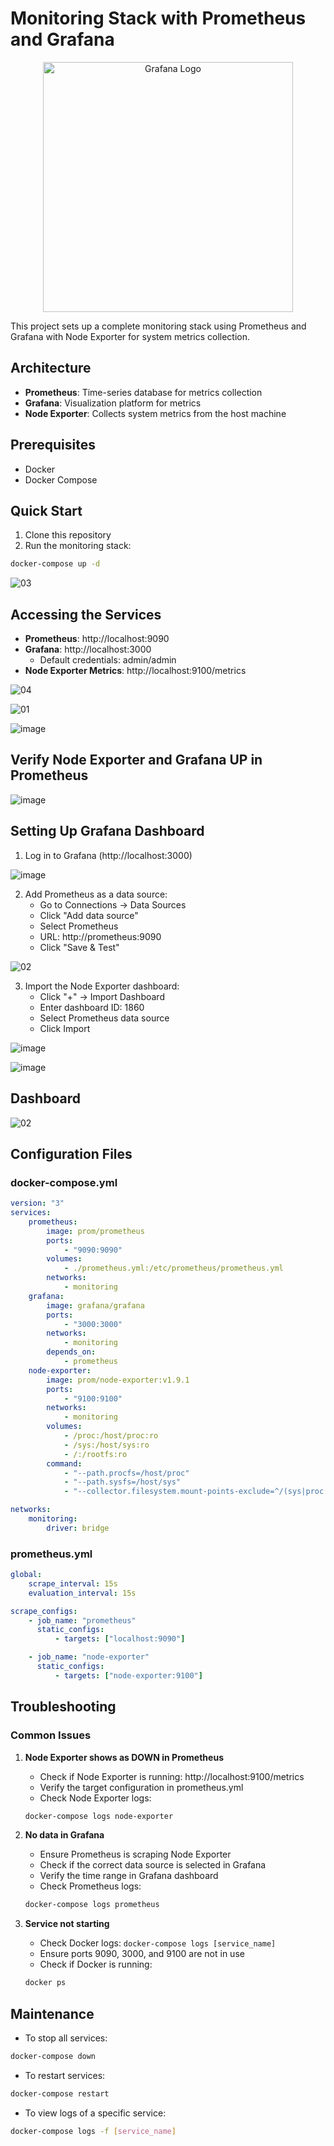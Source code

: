 # Monitoring Stack with Prometheus and Grafana

<div align="center">
    <img src="/assets/12.png" alt="Grafana Logo" style="width: 400px; height: auto;">
</div>

This project sets up a complete monitoring stack using Prometheus and Grafana with Node Exporter for system metrics collection.

## Architecture

-   **Prometheus**: Time-series database for metrics collection
-   **Grafana**: Visualization platform for metrics
-   **Node Exporter**: Collects system metrics from the host machine

## Prerequisites

-   Docker
-   Docker Compose

## Quick Start

1. Clone this repository
2. Run the monitoring stack:

```bash
docker-compose up -d
```

![03](https://github.com/user-attachments/assets/759290ab-b04c-4ab6-b180-e18b2e063b84)

## Accessing the Services

-   **Prometheus**: http://localhost:9090
-   **Grafana**: http://localhost:3000
    -   Default credentials: admin/admin
-   **Node Exporter Metrics**: http://localhost:9100/metrics

![04](https://github.com/user-attachments/assets/ae5f2b8a-7732-4830-9b54-01f4654a0b08)

![01](https://github.com/user-attachments/assets/cdb1e10d-a737-4669-83cd-f9cca09bce64)

![image](https://github.com/user-attachments/assets/a94c614a-079c-480f-bd39-a83688e90dcc)


## Verify Node Exporter and Grafana UP in Prometheus

![image](https://github.com/user-attachments/assets/33a18cd9-6686-4bd8-a69b-5935cd90ac92)


## Setting Up Grafana Dashboard

1. Log in to Grafana (http://localhost:3000)

![image](https://github.com/user-attachments/assets/48d3ff0e-7d2e-4acc-8a4a-e653089bf933)



2. Add Prometheus as a data source:
    - Go to Connections → Data Sources
    - Click "Add data source"
    - Select Prometheus
    - URL: http://prometheus:9090
    - Click "Save & Test"

![02](https://github.com/user-attachments/assets/bb50bd8e-3864-4039-8799-bc707f9d3c8b)


3. Import the Node Exporter dashboard:
    - Click "+" → Import Dashboard
    - Enter dashboard ID: 1860
    - Select Prometheus data source
    - Click Import

![image](https://github.com/user-attachments/assets/3e69ec31-519b-4e10-b2aa-99d825c62374)


![image](https://github.com/user-attachments/assets/e5d1cc34-bfc6-43c8-b5b7-0e0efb71cf8e)



## Dashboard

![02](https://github.com/user-attachments/assets/bd9741ed-bae6-426d-8e45-235ddf0b7538)


## Configuration Files

### docker-compose.yml

```yaml
version: "3"
services:
    prometheus:
        image: prom/prometheus
        ports:
            - "9090:9090"
        volumes:
            - ./prometheus.yml:/etc/prometheus/prometheus.yml
        networks:
            - monitoring
    grafana:
        image: grafana/grafana
        ports:
            - "3000:3000"
        networks:
            - monitoring
        depends_on:
            - prometheus
    node-exporter:
        image: prom/node-exporter:v1.9.1
        ports:
            - "9100:9100"
        networks:
            - monitoring
        volumes:
            - /proc:/host/proc:ro
            - /sys:/host/sys:ro
            - /:/rootfs:ro
        command:
            - "--path.procfs=/host/proc"
            - "--path.sysfs=/host/sys"
            - "--collector.filesystem.mount-points-exclude=^/(sys|proc|dev|host|etc)($$|/)"

networks:
    monitoring:
        driver: bridge
```

### prometheus.yml

```yaml
global:
    scrape_interval: 15s
    evaluation_interval: 15s

scrape_configs:
    - job_name: "prometheus"
      static_configs:
          - targets: ["localhost:9090"]

    - job_name: "node-exporter"
      static_configs:
          - targets: ["node-exporter:9100"]
```

## Troubleshooting

### Common Issues

1. **Node Exporter shows as DOWN in Prometheus**

    - Check if Node Exporter is running: http://localhost:9100/metrics
    - Verify the target configuration in prometheus.yml
    - Check Node Exporter logs:

    ```bash
    docker-compose logs node-exporter
    ```

2. **No data in Grafana**

    - Ensure Prometheus is scraping Node Exporter
    - Check if the correct data source is selected in Grafana
    - Verify the time range in Grafana dashboard
    - Check Prometheus logs:

    ```bash
    docker-compose logs prometheus
    ```

3. **Service not starting**
    - Check Docker logs: `docker-compose logs [service_name]`
    - Ensure ports 9090, 3000, and 9100 are not in use
    - Check if Docker is running:
    ```bash
    docker ps
    ```

## Maintenance

-   To stop all services:

```bash
docker-compose down
```

-   To restart services:

```bash
docker-compose restart
```

-   To view logs of a specific service:

```bash
docker-compose logs -f [service_name]
```
